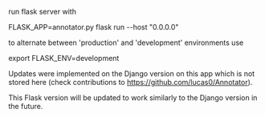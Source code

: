 run flask server with

FLASK_APP=annotator.py flask run --host "0.0.0.0"

to alternate between 'production' and 'development' environments use

export FLASK_ENV=development

Updates were implemented on the Django version on this app which is not stored here (check contributions to https://github.com/lucas0/Annotator).

This Flask version will be updated to work similarly to the Django version in the future.
